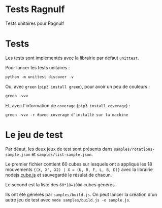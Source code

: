 Tests Ragnulf
============

Tests unitaires pour Ragnulf

# Tests

Les tests sont implémentés avec la librairie par défaut `unittest`.

Pour lancer les tests unitaires :
```python
python -m unittest discover -v
```

Ou, avec `green` (`pip3 install green`), pour avoir un peu de couleurs :
```python
green -vvv
```

Et, avec l'information de `coverage` (`pip3 install coverage`) :
```
green -vvv -r #avec coverage d'installé sur la machine
```

# Le jeu de test

Par déaut, les deux jeux de test sont présents dans
`samples/rotations-sample.json` et `samples/list-sample.json`.

Le premier fichier contient 60 cubes sur lesquels ont a appliqué les 18 mouvements
`{(X, X', X2) | X = (U, R, F, L, B, D)}` avec la librairie nodejs
[cube.js](https://github.com/akheron/cubejs) et sauvegardé le résulat de chacun.

Le second est la liste des `60*18=1080` cubes générés.

Ils ont été générés par `samples/build.js`. On peut lancer la création d'un autre
jeu de test avec `node samples/build.js -o sample.js`.

